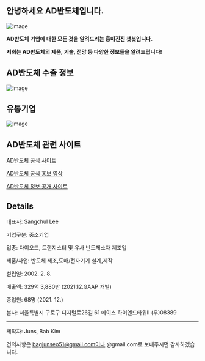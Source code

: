 ## 안녕하세요 AD반도체입니다.

![image](https://user-images.githubusercontent.com/88129735/170445255-7ef227aa-b0de-448e-b879-a07dd6931fc2.png)

**AD반도체 기업에 대한 모든 것을 알려드리는 흥미진진 챗봇입니다.**

**저희는 AD반도체의 제품, 기술, 전망 등 다양한 정보들을 알려드립니다!**

## AD반도체 수출 정보
![image](https://user-images.githubusercontent.com/88129735/170462945-e67eacf1-701b-4ff8-a40a-bffaca97737b.png)

## 유통기업

![image](https://user-images.githubusercontent.com/88129735/170463647-c08bec1a-b6c6-4bd4-b0cf-2f7ade120b26.png)

## AD반도체 관련 사이트

[AD반도체 공식 사이트](http://www.adsemicon.com/eng/main/main.php)

[AD반도체 공식 홍보 영상](http://www.adsemicon.com/eng/movie/movie.mp4)

[AD반도체 정보 공개 사이트](https://www.saramin.co.kr/zf_user/company-info/view?csn=d3JyUGxnempMRkN0N0VDa0dkUUhKdz09)

## Details

대표자: Sangchul Lee

기업구분: 중소기업

업종: 다이오드, 트랜지스터 및 유사 반도체소자 제조업

제품/사업: 반도체 제조,도매/전자기기 설계,제작

설립일: 2002. 2. 8.

매출액: 329억 3,880만 (2021.12.GAAP 개별)

종업원: 68명 (2021. 12.)

본사: 서울특별시 구로구 디지털로26길 61 에이스 하이엔드타워Ⅱ (우)08389

<hr/>


제작자: Juns, Bab Kim

건의사항은 bagjunseo51@gmail.com이나 @gmail.com로 보내주시면 감사하겠습니다.
